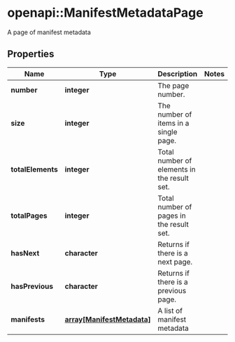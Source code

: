 # openapi::ManifestMetadataPage

A page of manifest metadata

## Properties
Name | Type | Description | Notes
------------ | ------------- | ------------- | -------------
**number** | **integer** | The page number. | 
**size** | **integer** | The number of items in a single page. | 
**totalElements** | **integer** | Total number of elements in the result set. | 
**totalPages** | **integer** | Total number of pages in the result set. | 
**hasNext** | **character** | Returns if there is a next page. | 
**hasPrevious** | **character** | Returns if there is a previous page. | 
**manifests** | [**array[ManifestMetadata]**](ManifestMetadata.md) | A list of manifest metadata | 


